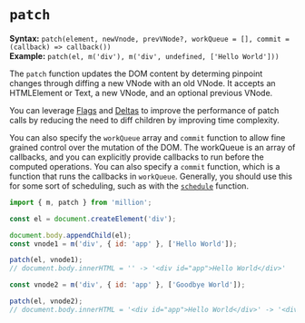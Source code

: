 # `patch`

**Syntax:** `patch(element, newVnode, prevVNode?, workQueue = [], commit = (callback) => callback())`\
**Example:** `patch(el, m('div'), m('div', undefined, ['Hello World']))`

The `patch` function updates the DOM content by determing pinpoint changes through diffing a new VNode with an old VNode. It accepts an HTMLElement or Text, a new VNode, and an optional previous VNode.

You can leverage [Flags](/functions/m#flags) and [Deltas](/functions/m#deltas) to improve the performance of patch calls by reducing the need to diff children by improving time complexity.

You can also specify the `workQueue` array and `commit` function to allow fine grained control over the mutation of the DOM. The workQueue is an array of callbacks, and you can explicitly provide callbacks to run before the computed operations. You can also specify a `commit` function, which is a function that runs the callbacks in `workQueue`. Generally, you should use this for some sort of scheduling, such as with the [`schedule`](/functions/schedule) function.

```js
import { m, patch } from 'million';

const el = document.createElement('div');

document.body.appendChild(el);
const vnode1 = m('div', { id: 'app' }, ['Hello World']);

patch(el, vnode1);
// document.body.innerHTML = '' -> '<div id="app">Hello World</div>'

const vnode2 = m('div', { id: 'app' }, ['Goodbye World']);

patch(el, vnode2);
// document.body.innerHTML = '<div id="app">Hello World</div>' -> '<div id="app">Goodbye World</div>'
```
